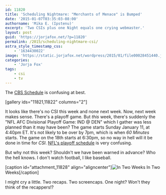 ```yaml
---
id: 11820
title: 'Scheduling Nightmare: "Merchants of Menace" is Bumped'
date: '2015-01-07T03:35:03-08:00'
authorname: 'Mika E. (Ipstenu)'
excerpt: 'Two CSIs plus one Night equals one crying webmaster.'
layout: post
guid: 'https://jorjafox.net/?p=11820'
permalink: /2015/scheduling-nightmare-csi/
astra_style_timestamp_css:
    - '1634430022'
image: 'https://static.jorjafox.net/wordpress/2015/01/file00028451440.jpg'
categories:
    - 'Jorja Fox'
tags:
    - csi
    - tv
---
```


The <a href="http://www.cbs.com/schedule/">CBS Schedule</a> is confusing at best.

[gallery ids="11821,11822" columns="2"]

It looks like there's no CSI this week and none next week. Now, next week makes sense. There's a playoff game. But _this_ week, there's suddenly the "NFL AFC Divisional Playoff Game: IND @ DEN" which I gather was less planned than it may have been? The game starts Sunday January 11, at 4:40pm ET. It's not likely to be over by 7pm, which is when _60 Minutes_ starts. The game on the 18th starts at 6:30pm, so no way in hell will it be done in time for _CSI_. <a href="http://www.fbschedules.com/nfl/nfl-playoffs-schedule.php">NFL's playoff schedule</a> is very confusing.

But why not this week? Shouldn't we have been warned in advance? Who the hell knows. I don't watch football, I like baseball.

[caption id="attachment_11828" align="aligncenter"]<img src="//static.jorjafox.net/wordpress/2015/01/Screen-Shot-2015-01-06-at-3.00.50-PM.png" alt="In Two Weeks" class="size-large wp-image-11828" /> In Two Weeks[/caption]

I might cry a little. Two recaps. Two screencaps. One night? Won't they think of the recappers!?

